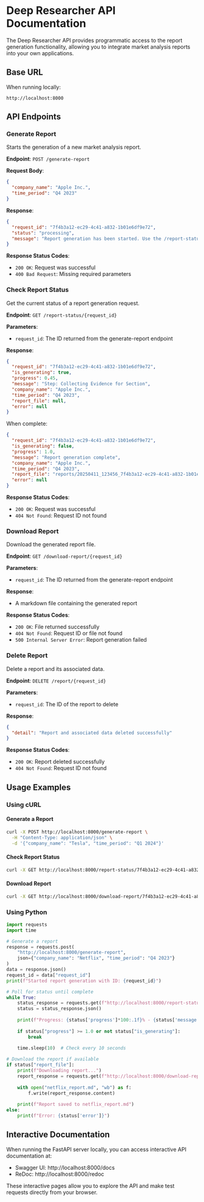 # Deep Researcher API Documentation

The Deep Researcher API provides programmatic access to the report generation functionality, allowing you to integrate market analysis reports into your own applications.

## Base URL

When running locally:
```
http://localhost:8000
```

## API Endpoints

### Generate Report

Starts the generation of a new market analysis report.

**Endpoint**: `POST /generate-report`

**Request Body**:
```json
{
  "company_name": "Apple Inc.",
  "time_period": "Q4 2023"
}
```

**Response**:
```json
{
  "request_id": "7f4b3a12-ec29-4c41-a832-1b01e6df9e72",
  "status": "processing",
  "message": "Report generation has been started. Use the /report-status endpoint to check progress."
}
```

**Response Status Codes**:
- `200 OK`: Request was successful
- `400 Bad Request`: Missing required parameters

### Check Report Status

Get the current status of a report generation request.

**Endpoint**: `GET /report-status/{request_id}`

**Parameters**:
- `request_id`: The ID returned from the generate-report endpoint

**Response**:
```json
{
  "request_id": "7f4b3a12-ec29-4c41-a832-1b01e6df9e72",
  "is_generating": true,
  "progress": 0.45,
  "message": "Step: Collecting Evidence for Section",
  "company_name": "Apple Inc.",
  "time_period": "Q4 2023",
  "report_file": null,
  "error": null
}
```

When complete:
```json
{
  "request_id": "7f4b3a12-ec29-4c41-a832-1b01e6df9e72",
  "is_generating": false,
  "progress": 1.0,
  "message": "Report generation complete",
  "company_name": "Apple Inc.",
  "time_period": "Q4 2023",
  "report_file": "reports/20250411_123456_7f4b3a12-ec29-4c41-a832-1b01e6df9e72_Apple_Inc._Q4_2023_market_analysis.md",
  "error": null
}
```

**Response Status Codes**:
- `200 OK`: Request was successful
- `404 Not Found`: Request ID not found

### Download Report

Download the generated report file.

**Endpoint**: `GET /download-report/{request_id}`

**Parameters**:
- `request_id`: The ID returned from the generate-report endpoint

**Response**:
- A markdown file containing the generated report

**Response Status Codes**:
- `200 OK`: File returned successfully
- `404 Not Found`: Request ID or file not found
- `500 Internal Server Error`: Report generation failed

### Delete Report

Delete a report and its associated data.

**Endpoint**: `DELETE /report/{request_id}`

**Parameters**:
- `request_id`: The ID of the report to delete

**Response**:
```json
{
  "detail": "Report and associated data deleted successfully"
}
```

**Response Status Codes**:
- `200 OK`: Report deleted successfully
- `404 Not Found`: Request ID not found

## Usage Examples

### Using cURL

#### Generate a Report

```bash
curl -X POST http://localhost:8000/generate-report \
  -H "Content-Type: application/json" \
  -d '{"company_name": "Tesla", "time_period": "Q1 2024"}'
```

#### Check Report Status

```bash
curl -X GET http://localhost:8000/report-status/7f4b3a12-ec29-4c41-a832-1b01e6df9e72
```

#### Download Report

```bash
curl -X GET http://localhost:8000/download-report/7f4b3a12-ec29-4c41-a832-1b01e6df9e72 --output tesla_report.md
```

### Using Python

```python
import requests
import time

# Generate a report
response = requests.post(
    "http://localhost:8000/generate-report",
    json={"company_name": "Netflix", "time_period": "Q4 2023"}
)
data = response.json()
request_id = data["request_id"]
print(f"Started report generation with ID: {request_id}")

# Poll for status until complete
while True:
    status_response = requests.get(f"http://localhost:8000/report-status/{request_id}")
    status = status_response.json()
    
    print(f"Progress: {status['progress']*100:.1f}% - {status['message']}")
    
    if status["progress"] >= 1.0 or not status["is_generating"]:
        break
    
    time.sleep(10)  # Check every 10 seconds

# Download the report if available
if status["report_file"]:
    print(f"Downloading report...")
    report_response = requests.get(f"http://localhost:8000/download-report/{request_id}")
    
    with open("netflix_report.md", "wb") as f:
        f.write(report_response.content)
    
    print(f"Report saved to netflix_report.md")
else:
    print(f"Error: {status['error']}")
```

## Interactive Documentation

When running the FastAPI server locally, you can access interactive API documentation at:

- Swagger UI: http://localhost:8000/docs
- ReDoc: http://localhost:8000/redoc

These interactive pages allow you to explore the API and make test requests directly from your browser. 